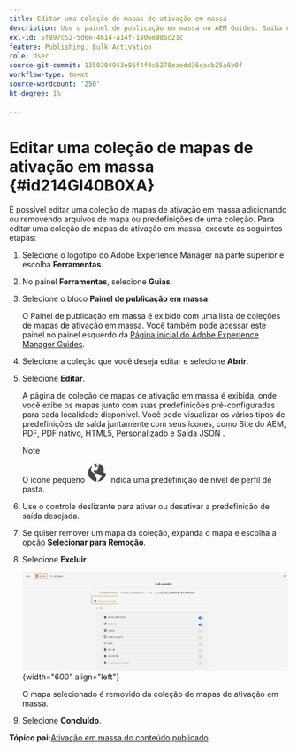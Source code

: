 ```yaml
---
title: Editar uma coleção de mapas de ativação em massa
description: Use o painel de publicação em massa no AEM Guides. Saiba como editar uma coleção de mapas de ativação em massa adicionando ou removendo arquivos de mapa.
exl-id: 5f897c52-5d6e-4614-a14f-1806e085c21c
feature: Publishing, Bulk Activation
role: User
source-git-commit: 1350304943e86f4f9c5270eaedd36eacb25a6b0f
workflow-type: tm+mt
source-wordcount: '250'
ht-degree: 1%

---
```


# Editar uma coleção de mapas de ativação em massa {#id214GI40B0XA}

É possível editar uma coleção de mapas de ativação em massa adicionando ou removendo arquivos de mapa ou predefinições de uma coleção. Para editar uma coleção de mapas de ativação em massa, execute as seguintes etapas:

1. Selecione o logotipo do Adobe Experience Manager na parte superior e escolha **Ferramentas**.

1. No painel **Ferramentas**, selecione **Guias**.

1. Selecione o bloco **Painel de publicação em massa**.

   O Painel de publicação em massa é exibido com uma lista de coleções de mapas de ativação em massa. Você também pode acessar este painel no painel esquerdo da [Página inicial do Adobe Experience Manager Guides](intro-home-page.md).

1. Selecione a coleção que você deseja editar e selecione **Abrir**.

1. Selecione **Editar**.

   A página de coleção de mapas de ativação em massa é exibida, onde você exibe os mapas junto com suas predefinições pré-configuradas para cada localidade disponível.
Você pode visualizar os vários tipos de predefinições de saída juntamente com seus ícones, como Site do AEM, PDF, PDF nativo, HTML5, Personalizado e Saída JSON
.

   >[!NOTE]
   >
   > O ícone pequeno ![](images/global-preset-icon.svg) indica uma predefinição de nível de perfil de pasta.


1. Use o controle deslizante para ativar ou desativar a predefinição de saída desejada.

1. Se quiser remover um mapa da coleção, expanda o mapa e escolha a opção **Selecionar para Remoção**.

1. Selecione **Excluir**.

   ![](images/bulk-activation-delete-map.png){width="600" align="left"}

   O mapa selecionado é removido da coleção de mapas de ativação em massa.

1. Selecione **Concluído**.


**Tópico pai:**&#x200B;[&#x200B; Ativação em massa do conteúdo publicado](conf-bulk-activation.md)

